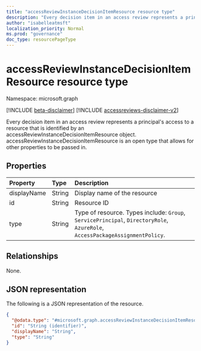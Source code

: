 ```yaml
---
title: "accessReviewInstanceDecisionItemResource resource type"
description: "Every decision item in an access review represents a principal's access to a resource. accessReviewInstanceDecisionItemResource represents the resource associated with the decision item."
author: "isabelleatmsft"
localization_priority: Normal
ms.prod: "governance"
doc_type: resourcePageType
---
```


# accessReviewInstanceDecisionItemResource resource type

Namespace: microsoft.graph

[!INCLUDE [beta-disclaimer](../../includes/beta-disclaimer.md)]
[!INCLUDE [accessreviews-disclaimer-v2](../../includes/accessreviews-disclaimer-v2.md)]

Every decision item in an access review represents a principal's access to a resource that is identified by an accessReviewInstanceDecisionItemResource object. accessReviewInstanceDecisionItemResource is an open type that allows for other properties to be passed in.

## Properties
|Property|Type|Description|
|:---|:---|:---|
|displayName|String|Display name of the resource|
|id|String|Resource ID|
|type|String|Type of resource. Types include: `Group`, `ServicePrincipal`, `DirectoryRole`, `AzureRole`, `AccessPackageAssignmentPolicy`.|

## Relationships
None.

## JSON representation
The following is a JSON representation of the resource.
<!-- {
  "blockType": "resource",
  "@odata.type": "microsoft.graph.accessReviewInstanceDecisionItemResource",
  "openType": true
}
-->
``` json
{
  "@odata.type": "#microsoft.graph.accessReviewInstanceDecisionItemResource",
  "id": "String (identifier)",
  "displayName": "String",
  "type": "String"
}
```
